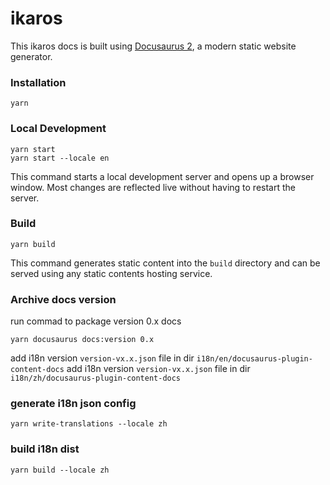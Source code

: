 # ikaros

This ikaros docs is built using [Docusaurus 2](https://docusaurus.io/), a modern static website generator.

### Installation

```
yarn
```

### Local Development

```
yarn start
yarn start --locale en
```

This command starts a local development server and opens up a browser window. Most changes are reflected live without having to restart the server.

### Build

```
yarn build
```

This command generates static content into the `build` directory and can be served using any static contents hosting service.

### Archive docs version

run commad to package version 0.x docs

```
yarn docusaurus docs:version 0.x
```

add i18n version `version-vx.x.json` file in dir `i18n/en/docusaurus-plugin-content-docs`
add i18n version `version-vx.x.json` file in dir `i18n/zh/docusaurus-plugin-content-docs`


### generate i18n json config

```
yarn write-translations --locale zh
```

### build i18n dist 

```
yarn build --locale zh
```